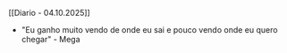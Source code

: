 [[Diario - 04.10.2025]]
- "Eu ganho muito vendo de onde eu sai e pouco vendo onde eu quero chegar" - Mega
